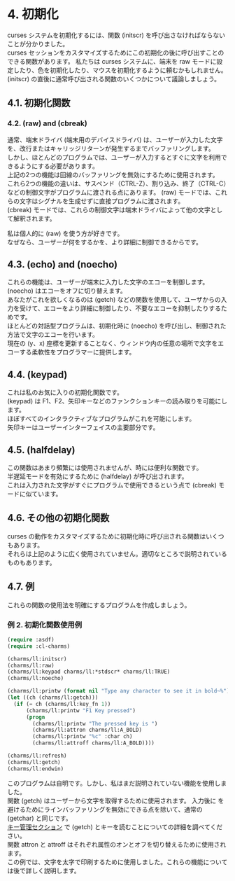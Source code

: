 # 4. 初期化

curses システムを初期化するには、関数 (initscr) を呼び出さなければならないことが分かりました。  
curses セッションをカスタマイズするためにこの初期化の後に呼び出すことのできる関数があります。
私たちは curses システムに、端末を raw モードに設定したり、色を初期化したり、マウスを初期化するように頼むかもしれません。  
(initscr) の直後に通常呼び出される関数のいくつかについて議論しましょう。

## 4.1. 初期化関数

### 4.2. (raw) and (cbreak)

通常、端末ドライバ (端末用のデバイスドライバ) は、ユーザーが入力した文字を、改行またはキャリッジリターンが発生するまでバッファリングします。  
しかし、ほとんどのプログラムでは、ユーザーが入力するとすぐに文字を利用できるようにする必要があります。  
上記の2つの機能は回線のバッファリングを無効にするために使用されます。  
これら2つの機能の違いは、サスペンド（CTRL-Z）、割り込み、終了（CTRL-C）などの制御文字がプログラムに渡される点にあります。
(raw) モードでは、これらの文字はシグナルを生成せずに直接プログラムに渡されます。  
(cbreak) モードでは、これらの制御文字は端末ドライバによって他の文字として解釈されます。

私は個人的に (raw) を使う方が好きです。  
なぜなら、ユーザーが何をするかを、より詳細に制御できるからです。

## 4.3. (echo) and (noecho)

これらの機能は、ユーザーが端末に入力した文字のエコーを制御します。(noecho) はエコーをオフに切り替えます。  
あなたがこれを欲しくなるのは (getch) などの関数を使用して、ユーザからの入力を受けて、エコーをより詳細に制御したり、不要なエコーを抑制したりするためです。  
ほとんどの対話型プログラムは、初期化時に (noecho) を呼び出し、制御された方法で文字のエコーを行います。  
現在の (y、x) 座標を更新することなく、ウィンドウ内の任意の場所で文字をエコーする柔軟性をプログラマーに提供します。

## 4.4. (keypad)

これは私のお気に入りの初期化関数です。  
(keypad) は F1、F2、矢印キーなどのファンクションキーの読み取りを可能にします。  
ほぼすべてのインタラクティブなプログラムがこれを可能にします。  
矢印キーはユーザーインターフェイスの主要部分です。

## 4.5. (halfdelay)

この関数はあまり頻繁には使用されませんが、時には便利な関数です。  
半遅延モードを有効にするために (halfdelay) が呼び出されます。  
これは入力された文字がすぐにプログラムで使用できるという点で (cbreak) モードに似ています。

## 4.6. その他の初期化関数

curses の動作をカスタマイズするために初期化時に呼び出される関数はいくつもあります。  
それらは上記のように広く使用されていません。適切なところで説明されているものもあります。

## 4.7. 例

これらの関数の使用法を明確にするプログラムを作成しましょう。

### 例 2. 初期化関数使用例

```lisp
(require :asdf)
(require :cl-charms)

(charms/ll:initscr)
(charms/ll:raw)
(charms/ll:keypad charms/ll:*stdscr* charms/ll:TRUE)
(charms/ll:noecho)

(charms/ll:printw (format nil "Type any character to see it in bold~%"))
(let ((ch (charms/ll:getch)))
  (if (= ch (charms/ll:key_fn 1))
      (charms/ll:printw "F1 Key pressed")
      (progn
        (charms/ll:printw "The pressed key is ")
        (charms/ll:attron charms/ll:A_BOLD)
        (charms/ll:printw "%c" :char ch)
        (charms/ll:attroff charms/ll:A_BOLD))))

(charms/ll:refresh)
(charms/ll:getch)
(charms/ll:endwin)
```

このプログラムは自明です。しかし、私はまだ説明されていない機能を使用しました。  
関数 (getch) はユーザーから文字を取得するために使用されます。
入力後に <enter> を避けるためにラインバッファリングを無効にできる点を除いて、通常の (getchar) と同じです。  
[キー管理セクション](11/README.md) で (getch) とキーを読むことについての詳細を調べてください。  
関数 attron と attroff はそれぞれ属性のオンとオフを切り替えるために使用されます。  
この例では、文字を太字で印刷するために使用しました。これらの機能については後で詳しく説明します。
